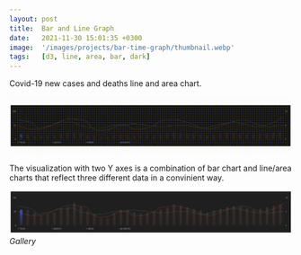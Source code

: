 ```yaml
---
layout: post
title:  Bar and Line Graph
date:   2021-11-30 15:01:35 +0300
image:  '/images/projects/bar-time-graph/thumbnail.webp'
tags:   [d3, line, area, bar, dark]
---
```

Covid-19 new cases and deaths line and area chart.


![](/images/projects/bar-time-graph/preview.gif)

The visualization with two Y axes is a combination of bar chart and line/area charts that reflect three different data in a convinient way. 

<div class="gallery-box">
  <div class="gallery">
    <img src="/images/projects/bar-time-graph/1.png">       
            
  </div>
  <em>Gallery</em>
</div>


